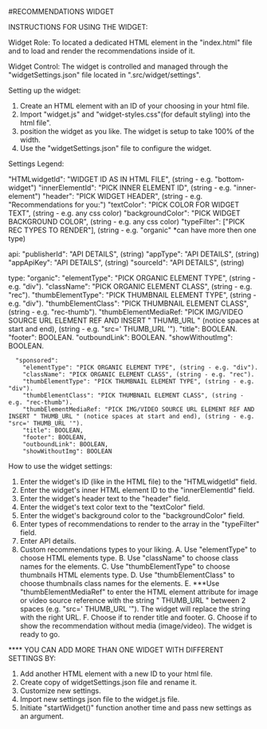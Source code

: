 #RECOMMENDATIONS WIDGET

INSTRUCTIONS FOR USING THE WIDGET:

Widget Role:
To located a dedicated HTML element in the "index.html" file and to load and render the recommendations inside of it.

Widget Control:
The widget is controlled and managed through the "widgetSettings.json" file located in ".src/widget/settings". 

Setting up the widget:
1. Create an HTML element with an ID of your choosing in your html file.
2. Import "widget.js" and "widget-styles.css"(for default styling) into the html file".
3. position the widget as you like. The widget is setup to take 100% of the width.
4. Use the "widgetSettings.json" file to configure the widget.


Settings Legend:
  
  "HTMLwidgetId": "WIDGET ID AS IN HTML FILE", (string - e.g. "bottom-widget")
  "innerElementId": "PICK INNER ELEMENT ID", (string - e.g. "inner-element")
  "header": "PICK WIDGET HEADER", (string - e.g. "Recommendations for you:")
  "textColor": "PICK COLOR FOR WIDGET TEXT", (string - e.g. any css color)
  "backgroundColor": "PICK WIDGET BACKGROUND COLOR", (string - e.g. any css color)
  "typeFilter": ["PICK REC TYPES TO RENDER"], (string - e.g. "organic" *can have more then one type)

  api:
    "publisherId": "API DETAILS", (string)
    "appType": "API DETAILS", (string)
    "appApiKey": "API DETAILS", (string)
    "sourceId": "API DETAILS", (string)

  type:
      "organic": 
        "elementType": "PICK ORGANIC ELEMENT TYPE", (string - e.g. "div").
        "className": "PICK ORGANIC ELEMENT CLASS", (string - e.g. "rec").
        "thumbElementType": "PICK THUMBNAIL ELEMENT TYPE", (string - e.g. "div").
        "thumbElementClass": "PICK THUMBNAIL ELEMENT CLASS", (string - e.g. "rec-thumb").
        "thumbElementMediaRef: "PICK IMG/VIDEO SOURCE URL ELEMENT REF AND INSERT " THUMB_URL " (notice spaces at start and end), (string - e.g. "src=' THUMB_URL '").
        "title": BOOLEAN.
        "footer": BOOLEAN.
        "outboundLink": BOOLEAN.
        "showWithoutImg": BOOLEAN.
  
      "sponsored": 
        "elementType": "PICK ORGANIC ELEMENT TYPE", (string - e.g. "div").
        "className": "PICK ORGANIC ELEMENT CLASS", (string - e.g. "rec").
        "thumbElementType": "PICK THUMBNAIL ELEMENT TYPE", (string - e.g. "div").
        "thumbElementClass": "PICK THUMBNAIL ELEMENT CLASS", (string - e.g. "rec-thumb").
        "thumbElementMediaRef: "PICK IMG/VIDEO SOURCE URL ELEMENT REF AND INSERT " THUMB_URL " (notice spaces at start and end), (string - e.g. "src=' THUMB_URL '").
        "title": BOOLEAN,
        "footer": BOOLEAN,
        "outboundLink": BOOLEAN,
        "showWithoutImg": BOOLEAN

How to use the widget settings:
1. Enter the widget's ID (like in the HTML file) to the "HTMLwidgetId" field.
2. Enter the widget's inner HTML element ID to the "innerElementId" field.
3. Enter the widget's header text to the "header" field.
4. Enter the widget's text color text to the "textColor" field.
5. Enter the widget's background color to the "backgroundColor" field.
6. Enter types of recommendations to render to the array in the "typeFilter" field.
7. Enter API details.
8. Custom recommendations types to your liking.
  A. Use "elementType" to choose HTML elements type.
  B. Use "className" to choose class names for the elements.
  C. Use "thumbElementType" to choose thumbnails HTML elements type.
  D. Use "thumbElementClass" to choose thumbnails class names for the elements.
  E. ***Use "thumbElementMediaRef" to enter the HTML element attribute for image or video source reference with the string " THUMB_URL " between 2 spaces (e.g. "src=' THUMB_URL '"). The widget will replace the string with the right URL.
  F. Choose if to render title and footer.
  G. Choose if to show the recommendation without media (image/video).
The widget is ready to go.

**** YOU CAN ADD MORE THAN ONE WIDGET WITH DIFFERENT SETTINGS BY: 
1. Add another HTML element with a new ID to your html file.
2. Create copy of widgetSettings.json file and rename it.
3. Customize new settings.
4. Import new settings json file to the widget.js file.
5. Initiate "startWidget()" function another time and pass new settings as an argument.




